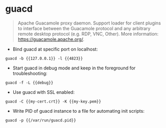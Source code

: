 # guacd

> Apache Guacamole proxy daemon.
> Support loader for client plugins to interface between the Guacamole protocol and any arbitrary remote desktop protocol (e.g. RDP, VNC, Other).
> More information: <https://guacamole.apache.org/>.

- Bind guacd at specific port on localhost:

`guacd -b {{127.0.0.1}} -l {{4823}}`

- Start guacd in debug mode and keep in the foreground for troubleshooting:

`guacd -f -L {{debug}}`

- Use guacd with SSL enabled:

`guacd -C {{my-cert.crt}} -K {{my-key.pem}}`

- Write PID of guacd instance to a file for automating init scripts:

`guacd -p {{/var/run/guacd.pid}}`
